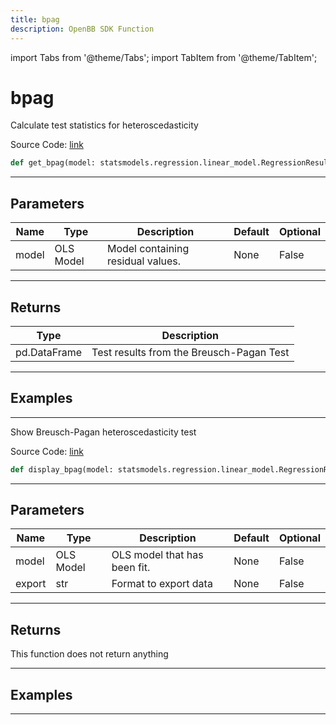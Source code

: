 ```yaml
---
title: bpag
description: OpenBB SDK Function
---
```


import Tabs from '@theme/Tabs';
import TabItem from '@theme/TabItem';

# bpag

<Tabs>
<TabItem value="model" label="Model" default>

Calculate test statistics for heteroscedasticity

Source Code: [link](https://github.com/OpenBB-finance/OpenBBTerminal/tree/main/openbb_terminal/econometrics/regression_model.py#L561)

```python
def get_bpag(model: statsmodels.regression.linear_model.RegressionResultsWrapper) -> DataFrame
```
---

## Parameters

| Name | Type | Description | Default | Optional |
| ---- | ---- | ----------- | ------- | -------- |
| model | OLS Model | Model containing residual values. | None | False |

---

## Returns

| Type | Description |
| ---- | ----------- |
| pd.DataFrame | Test results from the Breusch-Pagan Test |

---

## Examples

---



</TabItem>
<TabItem value="view" label="View">

Show Breusch-Pagan heteroscedasticity test

Source Code: [link](https://github.com/OpenBB-finance/OpenBBTerminal/tree/main/openbb_terminal/econometrics/regression_view.py#L182)

```python
def display_bpag(model: statsmodels.regression.linear_model.RegressionResultsWrapper, export: str) -> None
```
---

## Parameters

| Name | Type | Description | Default | Optional |
| ---- | ---- | ----------- | ------- | -------- |
| model | OLS Model | OLS model that has been fit. | None | False |
| export | str | Format to export data | None | False |

---

## Returns

This function does not return anything

---

## Examples

---



</TabItem>
</Tabs>